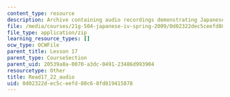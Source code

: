 ```yaml
---
content_type: resource
description: Archive containing audio recordings demonstrating Japanese pronunciation.
file: /media/courses/21g-504-japanese-iv-spring-2009/0d02322dec5ceefd80c68fd819415878_Read17_22_audio.zip
file_type: application/zip
learning_resource_types: []
ocw_type: OCWFile
parent_title: Lesson 17
parent_type: CourseSection
parent_uid: 20539a8a-0070-a3dc-0491-23486d993904
resourcetype: Other
title: Read17_22_audio
uid: 0d02322d-ec5c-eefd-80c6-8fd819415878
---
```

